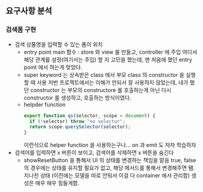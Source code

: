 ## 요구사항 분석

### 검색폼 구현

- 검색 상품명을 입력할 수 있는 폼이 위치
  - entry point main 함수 : store 와 view 를 만들고, controller 에 주입
    어디서 해당 관계를 설정(여기서는 주입) 할 지 고민을 했는데, 맨 처음에 했던 entry point 에서 하는게 맞았다.
  - super keyword 는 상속받은 class 에서 부모 class 의 constructor 을 실행할 때 사용
    저번 프로젝트에서는 이해가 안되서 잘 사용하지 않았는데, 내가 했던 constructor 는 부모의 constructore 를 호출하는게 아닌 다시 constructor 를 생성하고, 호출하는 방식이였다.
  - helpder function
    ```js
    export function qs(selector, scope = document) {
      if (!selector) throw "no selector";
      return scope.querySelector(selector);
    }
    ```
    이런식으로 helper function 을 사용하는구나... on 과 emit 도 차차 학습하자
- 검색어를 입력하면 x 버튼이 보이고, 검색어를 삭제하면 x 버튼을 숨긴다
  - showResetButton 을 통해서 UI 의 상태를 변경하는 책임을 맡음
    true, false 의 경우에는 상태를 유지할 필요가 없고, 해당 메서드를 통해서 변경해주면 됌.
    지나친 상태 (이전에는 모델을 따로 안둬서 이걸 다 container 에서 관리함) 생성은 매우 매우 힘들게함.

